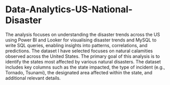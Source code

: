 # Data-Analytics-US-National-Disaster
The analysis focuses on understanding the disaster trends across the US using Power BI and Looker for visualising disaster trends and MySQL to write SQL queries, enabling insights into patterns, correlations, and predictions.
The dataset I have selected focuses on natural calamities observed across the United States. The primary goal of this analysis is to identify the states most affected by various natural disasters. The dataset includes key columns such as the state impacted, the type of incident (e.g., Tornado, Tsunami), the designated area affected within the state, and additional relevant details.
